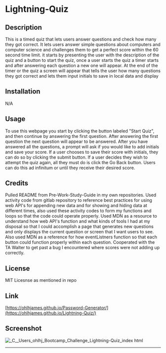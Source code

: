 # Lightning-Quiz

## Description

This is a timed quiz that lets users answer questions and check how many they got correct. It lets users answer simple questions about computers and computer science and challenges them to get a perfect score within the 60 second time limit. it starts by presenting the user with the description of the quiz and a button to start the quiz, once a user starts the quiz a timer starts and after answering each question a new one will appear. At the end of the timer or the quiz a screen will appear that tells the user how many questions they got correct and lets them input initials to save in local data and display

## Installation

N/A

## Usage

To use this webpage you start by clicking the button labeled "Start Quiz", and then continue by answering the first question. After answering the first question the next question will appear to be answered. After you have answered all the questions, a prompt will ask if you would like to add initials and save your score. If a user chooses to save their score with initials, they can do so by clicking the submit button. If a user decides they wish to attempt the quiz again, all they must do is click the Go Back button. Users can do this ad infinitum or until they receive their desired score. 

## Credits

Pulled README from Pre-Work-Study-Guide in my own repositories.
Used activity code from gitlab repository to reference best practices for using web API's for appending new data and for showing and hiding data at different times, also used these activity codes to form my functions and loops so that the code could operate properly. Used MDN as a resource to understand how web API's function and what kinds of tools I had at my disposal so that I could accomplish a page that generates new questions and only displays the current question or screen that I want users to see. Also used MDN as a reference for how eventListners function so that each button could function properly within each question. Cooperated with the TA Walter to get past a bug I encountered where scores were not adding up correctly.

## License

MIT Licesnse as mentioned in repo

## Link

[https://ohlhjames.github.io/Password-Generator/](https://ohlhjames.github.io/Lightning-Quiz/)

## Screenshot

![_C__Users_ohlhj_Bootcamp_Challenge_Lightning-Quiz_index html](https://github.com/OhlhJames/Lightning-Quiz/assets/152452334/c17a0a65-fb33-4dae-9cb6-4a1bdf4dc9f4)



****



